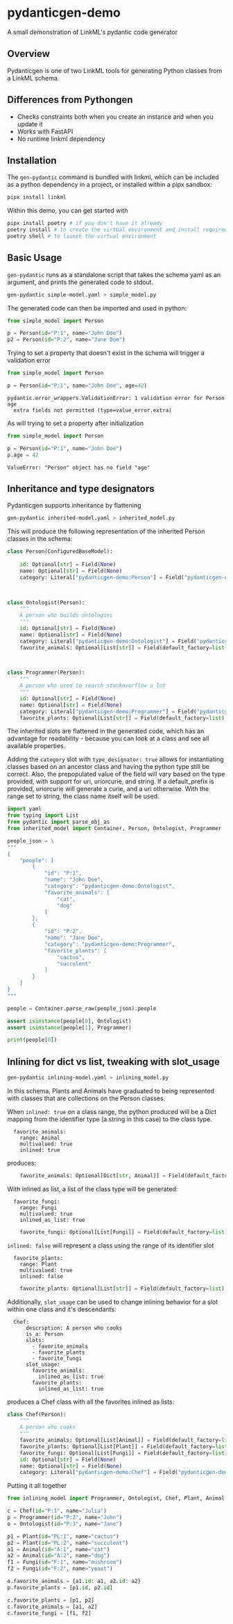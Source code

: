 # pydanticgen-demo
A small demonstration of LinkML's pydantic code generator


## Overview

Pydanticgen is one of two LinkML tools for generating Python classes from a LinkML schema. 

## Differences from Pythongen
- Checks constraints both when you create an instance and when you update it 
- Works with FastAPI
- No runtime linkml dependency

## Installation

The `gen-pydantic` command is bundled with linkml, which can be included as a python dependency in a project, or installed within a pipx sandbox:

```bash
pipx install linkml
```

Within this demo, you can get started with
```bash
pipx install poetry # if you don't have it already
poetry install # to create the virtual environment and install required packages
poetry shell # to launch the virtual environment
```


## Basic Usage

`gen-pydantic` runs as a standalone script that takes the schema yaml as an argument, and prints the generated code to stdout.

```bash
gen-pydantic simple-model.yaml > simple_model.py
```

The generated code can then be imported and used in python:
```python
from simple_model import Person

p = Person(id="P:1", name="John Doe")
p2 = Person(id="P:2", name="Jane Doe")
```

Trying to set a property that doesn't exist in the schema will trigger a validation error
```python
from simple_model import Person

p = Person(id="P:1", name="John Doe", age=42)
```
```
pydantic.error_wrappers.ValidationError: 1 validation error for Person
age
  extra fields not permitted (type=value_error.extra)
```

As will trying to set a property after initialization
```python
from simple_model import Person

p = Person(id="P:1", name="John Doe")
p.age = 42
```
```
ValueError: "Person" object has no field "age"
```

## Inheritance and type designators

Pydanticgen supports inheritance by flattening

```bash
gen-pydantic inherited-model.yaml > inherited_model.py
```

This will produce the following representation of the inherited Person classes in the schema:

```python
class Person(ConfiguredBaseModel):
    
    id: Optional[str] = Field(None)
    name: Optional[str] = Field(None)
    category: Literal["pydanticgen-demo:Person"] = Field("pydanticgen-demo:Person")
    


class Ontologist(Person):
    """
    A person who builds ontologies
    """
    id: Optional[str] = Field(None)
    name: Optional[str] = Field(None)
    category: Literal["pydanticgen-demo:Ontologist"] = Field("pydanticgen-demo:Ontologist")
    favorite_animals: Optional[List[str]] = Field(default_factory=list)
    


class Programmer(Person):
    """
    A person who used to search stackoverflow a lot
    """
    id: Optional[str] = Field(None)
    name: Optional[str] = Field(None)
    category: Literal["pydanticgen-demo:Programmer"] = Field("pydanticgen-demo:Programmer")
    favorite_plants: Optional[List[str]] = Field(default_factory=list)

```

The inherited slots are flattened in the generated code, which has an advantage for readability - because you can look at a class and see all available properties. 

Adding the `category` slot with `type_designator: true` allows for instantiating classes based on an ancestor class and having the python type still be correct. Also, the prepopulated value of the field will vary based on the type provided, with support for uri, uriorcurie, and string. If a default_prefix is provided, uriorcurie will generate a curie, and a uri otherwise. With the range set to string, the class name itself will be used.

```python
import yaml
from typing import List
from pydantic import parse_obj_as
from inherited_model import Container, Person, Ontologist, Programmer

people_json = \
"""
{    
    "people": [
        {
            "id": "P:1",
            "name": "John Doe",
            "category": "pydanticgen-demo:Ontologist",
            "favorite_animals": [
                "cat",
                "dog"
            ]
        },
        {
            "id": "P:2",
            "name": "Jane Doe",
            "category": "pydanticgen-demo:Programmer",
            "favorite_plants": [
                "cactus",
                "succulent"
            ]
        }
    ]    
}
"""

people = Container.parse_raw(people_json).people

assert isinstance(people[0], Ontologist)
assert isinstance(people[1], Programmer)

print(people[0])
```

## Inlining for dict vs list, tweaking with slot_usage

```bash
gen-pydantic inlining-model.yaml > inlining_model.py
```

In this schema, Plants and Animals have graduated to being represented with classes that are collections on the Person classes. 

When `inlined: true` on a class range, the python produced will be a Dict mapping from the identifier type (a string in this case) to the class type.

```linkml
  favorite_animals:
    range: Animal
    multivalued: true
    inlined: true
```

produces:
```python
    favorite_animals: Optional[Dict[str, Animal]] = Field(default_factory=dict)
```

With inlined as list, a list of the class type will be generated:
```linkml
  favorite_fungi:
    range: Fungi
    multivalued: true
    inlined_as_list: true
```
```python
    favorite_fungi: Optional[List[Fungi]] = Field(default_factory=list)
```

`inlined: false` will represent a class using the range of its identifier slot

```linkml
  favorite_plants:
    range: Plant
    multivalued: true
    inlined: false
```

```python
    favorite_plants: Optional[List[str]] = Field(default_factory=list)
```


Additionally, `slot_usage` can be used to change inlining behavior for a slot within one class and it's descendants:

```linkml
  Chef:
      description: A person who cooks
      is_a: Person
      slots:
        - favorite_animals
        - favorite_plants
        - favorite_fungi
      slot_usage:
        favorite_animals:
          inlined_as_list: true
        favorite_plants:
          inlined_as_list: true
```
produces a Chef class with all the favorites inlined as lists:
```python
class Chef(Person):
    """
    A person who cooks
    """
    favorite_animals: Optional[List[Animal]] = Field(default_factory=list)
    favorite_plants: Optional[List[Plant]] = Field(default_factory=list)
    favorite_fungi: Optional[List[Fungi]] = Field(default_factory=list)
    id: Optional[str] = Field(None)
    name: Optional[str] = Field(None)
    category: Literal["pydanticgen-demo:Chef"] = Field("pydanticgen-demo:Chef")

```

Putting it all together

```python
from inlining_model import Programmer, Ontologist, Chef, Plant, Animal, Fungi

c = Chef(id="P:1", name="Julia")
p = Programmer(id="P:2", name="John")
o = Ontologist(id="P:3", name="Jane")

p1 = Plant(id="PL:1", name="cactus")
p2 = Plant(id="PL:2", name="succulent")
a1 = Animal(id="A:1", name="cat")
a2 = Animal(id="A:2", name="dog")
f1 = Fungi(id="F:1", name="mushroom")
f2 = Fungi(id="F:2", name="yeast")

o.favorite_animals = {a1.id: a1, a2.id: a2}
p.favorite_plants = [p1.id, p2.id]

c.favorite_plants = [p1, p2]
c.favorite_animals = [a1, a2]
c.favorite_fungi = [f1, f2]
```